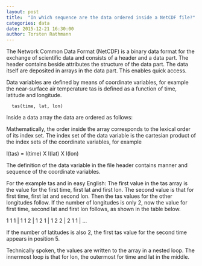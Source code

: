 ```yaml
---
layout: post
title:  "In which sequence are the data ordered inside a NetCDF file?"
categories: data
date: 2015-12-21 16:30:00
author: Torsten Rathmann
---
```


The Network Common Data Format (NetCDF) is a binary data format for the exchange of scientific data and consists of a header and a data part. The header contains beside attributes the structure of the data part. The data itself are deposited in arrays in the data part. This enables quick access.

Data variables are defined by means of coordinate variables, for example the near-surface air temperature tas is defined as a function of time, latitude and longitude.

      tas(time, lat, lon)

Inside a data array the data are ordered as follows:

Mathematically, the order inside the array corresponds to the lexical order of its index set. The index set of the data variable is the cartesian product of the index sets of the coordinate variables, for example

I(tas) = I(time) X I(lat) X I(lon)

The definition of the data variable in the file header contains manner and sequence of the coordinate variables.

For the example tas and in easy English: The first value in the tas array is the value for the first time, first lat and first lon. The second value is that for first time, first lat and second lon. Then the tas values for the other longitudes follow. If the number of longitudes is only 2, now the value for first time, second lat and first lon follows, as shown in the table below.

 1 1 1 | 1 1 2 | 1 2 1 | 1 2 2 | 2 1 1 | ...

If the number of latitudes is also 2, the first tas value for the second time appears in position 5.

Technically spoken, the values are written to the array in a nested loop. The innermost loop is that for lon, the outermost for time and lat in the middle.
